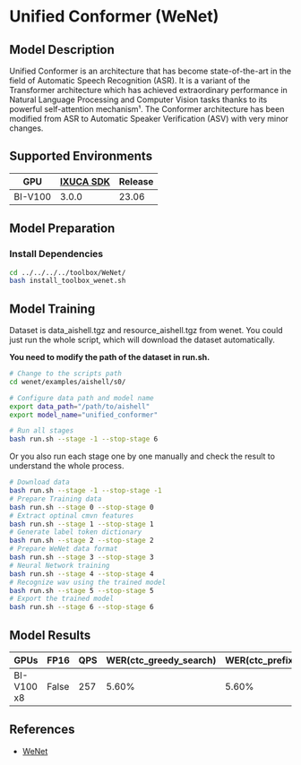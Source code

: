 # Unified Conformer (WeNet)

## Model Description

Unified Conformer is an architecture that has become state-of-the-art in the field of Automatic Speech Recognition
(ASR). It is a variant of the Transformer architecture which has achieved extraordinary performance in Natural Language
Processing and Computer Vision tasks thanks to its powerful self-attention mechanism¹. The Conformer architecture has
been modified from ASR to Automatic Speaker Verification (ASV) with very minor changes.

## Supported Environments

| GPU    | [IXUCA SDK](https://gitee.com/deep-spark/deepspark#%E5%A4%A9%E6%95%B0%E6%99%BA%E7%AE%97%E8%BD%AF%E4%BB%B6%E6%A0%88-ixuca) | Release |
|--------|-----------|---------|
| BI-V100 | 3.0.0     |  23.06  |

## Model Preparation

### Install Dependencies

```sh
cd ../../../../toolbox/WeNet/
bash install_toolbox_wenet.sh
```

## Model Training

Dataset is data_aishell.tgz and resource_aishell.tgz from wenet.
You could just run the whole script, which will download the dataset automatically.

**You need to modify the path of the dataset in run.sh.**

```sh
# Change to the scripts path
cd wenet/examples/aishell/s0/

# Configure data path and model name
export data_path="/path/to/aishell"
export model_name="unified_conformer"

# Run all stages
bash run.sh --stage -1 --stop-stage 6
```

Or you also run each stage one by one manually and check the result to understand the whole process.  

```sh
# Download data
bash run.sh --stage -1 --stop-stage -1
# Prepare Training data
bash run.sh --stage 0 --stop-stage 0
# Extract optinal cmvn features
bash run.sh --stage 1 --stop-stage 1
# Generate label token dictionary
bash run.sh --stage 2 --stop-stage 2
# Prepare WeNet data format
bash run.sh --stage 3 --stop-stage 3
# Neural Network training
bash run.sh --stage 4 --stop-stage 4
# Recognize wav using the trained model
bash run.sh --stage 5 --stop-stage 5
# Export the trained model
bash run.sh --stage 6 --stop-stage 6
```

## Model Results

| GPUs       | FP16  | QPS | WER(ctc_greedy_search) | WER(ctc_prefix_beam_search) | WER(attention) | WER(attention_rescoring) |
|------------|-------|-----|------------------------|-----------------------------|----------------|--------------------------|
| BI-V100 x8 | False | 257 | 5.60%                  | 5.60%                       | 5.46%          | 4.98%                    |

## References

- [WeNet](https://github.com/wenet-e2e/wenet)

